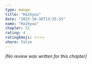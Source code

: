 ```yaml
---
type: manga
title: "Haikyuu"
date: "2023-10-30T13:35:33"
name: "Haikyuu"
chapter: 51
rating: 4
ratingEmoji: ⭐️⭐️⭐️⭐️
share: false
---
```


*[No review was written for this chapter]*
